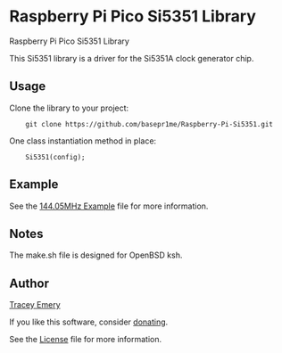 # Raspberry Pi Pico Si5351 Library

Raspberry Pi Pico Si5351 Library

This Si5351 library is a driver for the Si5351A clock generator chip.

Usage
-----

Clone the library to your project:

		git clone https://github.com/basepr1me/Raspberry-Pi-Si5351.git

One class instantiation method in place:

		Si5351(config);

Example
-------

See the [144.05MHz Example](si5351.cpp) file for more information.

Notes
-----

The make.sh file is designed for OpenBSD ksh.

Author
------

[Tracey Emery](https://github.com/basepr1me/)

If you like this software, consider [donating](https://k7tle.com/?donate=1).

See the [License](LICENSE.md) file for more information.
